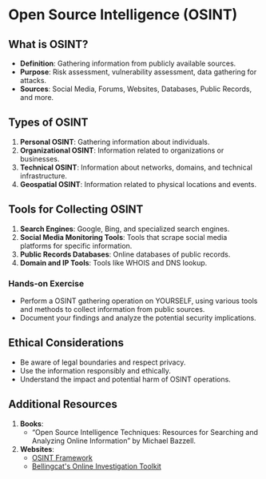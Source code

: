# Open Source Intelligence (OSINT)

## What is OSINT?

- **Definition**: Gathering information from publicly available sources.
- **Purpose**: Risk assessment, vulnerability assessment, data gathering for attacks.
- **Sources**: Social Media, Forums, Websites, Databases, Public Records, and more.

## Types of OSINT

1. **Personal OSINT**: Gathering information about individuals.
1. **Organizational OSINT**: Information related to organizations or businesses.
1. **Technical OSINT**: Information about networks, domains, and technical infrastructure.
1. **Geospatial OSINT**: Information related to physical locations and events.

## Tools for Collecting OSINT

1. **Search Engines**: Google, Bing, and specialized search engines.
1. **Social Media Monitoring Tools**: Tools that scrape social media platforms for specific information.
1. **Public Records Databases**: Online databases of public records.
1. **Domain and IP Tools**: Tools like WHOIS and DNS lookup.

### Hands-on Exercise

- Perform a OSINT gathering operation on YOURSELF, using various tools and methods to collect information from public sources.
- Document your findings and analyze the potential security implications.

## Ethical Considerations

- Be aware of legal boundaries and respect privacy.
- Use the information responsibly and ethically.
- Understand the impact and potential harm of OSINT operations.

## Additional Resources

1. **Books**:
   - “Open Source Intelligence Techniques: Resources for Searching and Analyzing Online Information” by Michael Bazzell.
1. **Websites**:
   - [OSINT Framework](https://osintframework.com/)
   - [Bellingcat's Online Investigation Toolkit](https://docs.google.com/document/d/1BfLPJpRtyq4RFtHJoNpvWQjmGnyVkfE2HYoICKOGguA/edit)
